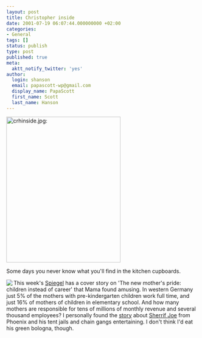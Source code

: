 ```yaml
---
layout: post
title: Christopher inside
date: 2001-07-19 06:07:44.000000000 +02:00
categories:
- General
tags: []
status: publish
type: post
published: true
meta:
  aktt_notify_twitter: 'yes'
author:
  login: shanson
  email: papascott-wp@gmail.com
  display_name: PapaScott
  first_name: Scott
  last_name: Hanson
---
```

<p><img src="https://www.papascott.de/wordpress/wp-content/uploads/2001/07/crhinside.jpg" height="383" width="300" border="0" alt="crhinside.jpg: " /></p>
<p>Some days you never know what you'll find in the kitchen cupboards.</p>
<p><a href="http://www.spiegel.de"><img src="https://www.spiegel.de/img/0,1020,119329,00.jpg" align="left" border="0" /></a>This week's <a href="http://www.spiegel.de">Spiegel</a> has a cover story on 'The new mother's pride: children instead of career' that Mama found amusing. In western Germany just 5% of the mothers with pre-kindergarten children work full time, and just 16% of mothers of children in elementary school. And how many mothers are responsible for tens of millions of monthly revenue and several thousand employees? I personally found the <a href="http://www.spiegel.de/spiegel/0,1518,145177,00.html">story</a> about <a href="http://www.msco.org">Sherrif Joe</a> from Phoenix and his tent jails and chain gangs entertaining. I don't think I'd eat his green bologna, though.</p>
